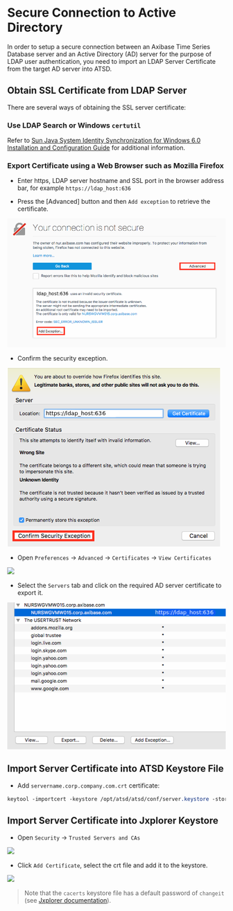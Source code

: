 # Secure Connection to Active Directory 

In order to setup a secure connection between an Axibase Time Series Database server and an Active Directory (AD) server for the purpose of LDAP user authentication, you need to import an LDAP Server Certificate from the target AD server into ATSD.

## Obtain SSL Certificate from LDAP Server

There are several ways of obtaining the SSL server certificate:

### Use LDAP Search or Windows `certutil`

Refer to [Sun Java System Identity Synchronization for Windows 6.0 Installation and Configuration Guide](https://docs.oracle.com/cd/E19656-01/821-0422/aarjd/index.html) for additional information.

### Export Certificate using a Web Browser such as Mozilla Firefox 

* Enter https, LDAP server hostname and SSL port in the browser address bar, for example `https://ldap_host:636`

* Press the [Advanced] button and then `Add exception` to retrieve the certificate.

![](resources/add_exception.png)

* Confirm the security exception.

![](resources/confirm_exception.png)

* Open `Preferences` -> `Advanced` -> `Certificates` -> `View Certificates`

![](resources/view_certificates.png)

* Select the `Servers` tab and click on the required AD server certificate to export it.

![](resources/cert-export.png)

## Import Server Certificate into ATSD Keystore File

* Add `servername.corp.company.com.crt` certificate: 


```css
keytool -importcert -keystore /opt/atsd/atsd/conf/server.keystore -storepass atsd_sec_pwd -keyalg "RSA" -trustcacerts -file servername.corp.company.com.crt
```

## Import Server Certificate into Jxplorer Keystore

* Open `Security` -> `Trusted Servers and CAs`

![](resources/security.png)

* Click `Add Certificate`, select the crt file and add it to the keystore.

![](resources/add_cert.png)

> Note that the `cacerts` keystore file has a default password of `changeit` (see [Jxplorer documentation](http://jxplorer.org/help/Setting_a_Keystore_Password.htm)).